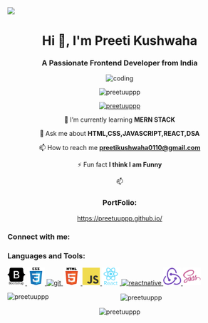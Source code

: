 

<img  src="https://1.bp.blogspot.com/-7A4WynwLsMw/XbBpCXG8fHI/AAAAAAAAMt4/uOa1bpLskYgrwGbllhSu2SDj_Mig8SXJQCLcBGAsYHQ/s1600/2000_600px.gif"/>
<h1 align="center">Hi 👋, I'm Preeti Kushwaha</h1>

<h3 align="center">A Passionate Frontend Developer from India</h3>
<div align="center">
<img  alt="coding" width="400" src="https://vidhi-mody.github.io/img/contribute.gif"/>
</div>

<div align="center">
<p> <img src="https://komarev.com/ghpvc/?username=preetuuppp&label=Profile%20views&color=0e75b6&style=flat" alt="preetuuppp" /> </p>

<p> <a href="https://github.com/ryo-ma/github-profile-trophy"><img src="https://github-profile-trophy.vercel.app/?username=preetuuppp" alt="preetuuppp" /></a> </p>

 🌱 I’m currently learning **MERN STACK**

 💬 Ask me about **HTML,CSS,JAVASCRIPT,REACT,DSA**

📫 How to reach me **preetikushwaha0110@gmail.com**

⚡ Fun fact **I think I am Funny**
 
 📫 <h3>PortFolio:</h3> https://preetuuppp.github.io/

<h3 align="left">Connect with me:</h3>
<p align="left">
</p>

<div align="center">
<h3 align="left">Languages and Tools:</h3>
<p align="left"> <a href="https://getbootstrap.com" target="_blank" rel="noreferrer"> <img src="https://raw.githubusercontent.com/devicons/devicon/master/icons/bootstrap/bootstrap-plain-wordmark.svg" alt="bootstrap" width="40" height="40"/> </a> <a href="https://www.w3schools.com/css/" target="_blank" rel="noreferrer"> <img src="https://raw.githubusercontent.com/devicons/devicon/master/icons/css3/css3-original-wordmark.svg" alt="css3" width="40" height="40"/> </a> <a href="https://git-scm.com/" target="_blank" rel="noreferrer"> <img src="https://www.vectorlogo.zone/logos/git-scm/git-scm-icon.svg" alt="git" width="40" height="40"/> </a> <a href="https://www.w3.org/html/" target="_blank" rel="noreferrer"> <img src="https://raw.githubusercontent.com/devicons/devicon/master/icons/html5/html5-original-wordmark.svg" alt="html5" width="40" height="40"/> </a> <a href="https://developer.mozilla.org/en-US/docs/Web/JavaScript" target="_blank" rel="noreferrer"> <img src="https://raw.githubusercontent.com/devicons/devicon/master/icons/javascript/javascript-original.svg" alt="javascript" width="40" height="40"/> </a> <a href="https://reactjs.org/" target="_blank" rel="noreferrer"> <img src="https://raw.githubusercontent.com/devicons/devicon/master/icons/react/react-original-wordmark.svg" alt="react" width="40" height="40"/> </a> <a href="https://reactnative.dev/" target="_blank" rel="noreferrer"> <img src="https://reactnative.dev/img/header_logo.svg" alt="reactnative" width="40" height="40"/> </a> <a href="https://redux.js.org" target="_blank" rel="noreferrer"> <img src="https://raw.githubusercontent.com/devicons/devicon/master/icons/redux/redux-original.svg" alt="redux" width="40" height="40"/> </a> <a href="https://sass-lang.com" target="_blank" rel="noreferrer"> <img src="https://raw.githubusercontent.com/devicons/devicon/master/icons/sass/sass-original.svg" alt="sass" width="40" height="40"/> </a> </p>

<p><img align="left" src="https://github-readme-stats.vercel.app/api/top-langs?username=preetuuppp&show_icons=true&locale=en&layout=compact" alt="preetuuppp" /></p>
</div>
<p>&nbsp;<img align="center" src="https://github-readme-stats.vercel.app/api?username=preetuuppp&show_icons=true&locale=en" alt="preetuuppp" /></p>

<p><img align="center" src="https://github-readme-streak-stats.herokuapp.com/?user=preetuuppp&" alt="preetuuppp" /></p>
</div>
